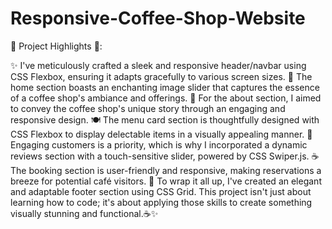 # Responsive-Coffee-Shop-Website
🎨 Project Highlights 🎨:

✨ I've meticulously crafted a sleek and responsive header/navbar using CSS Flexbox, ensuring it adapts gracefully to various screen sizes.
🌄 The home section boasts an enchanting image slider that captures the essence of a coffee shop's ambiance and offerings.
📖 For the about section, I aimed to convey the coffee shop's unique story through an engaging and responsive design.
🍽️ The menu card section is thoughtfully designed with CSS Flexbox to display delectable items in a visually appealing manner.
🌟 Engaging customers is a priority, which is why I incorporated a dynamic reviews section with a touch-sensitive slider, powered by CSS Swiper.js.
☕ The booking section is user-friendly and responsive, making reservations a breeze for potential café visitors.
🏢 To wrap it all up, I've created an elegant and adaptable footer section using CSS Grid.
This project isn't just about learning how to code; it's about applying those skills to create something visually stunning and functional.☕✨
